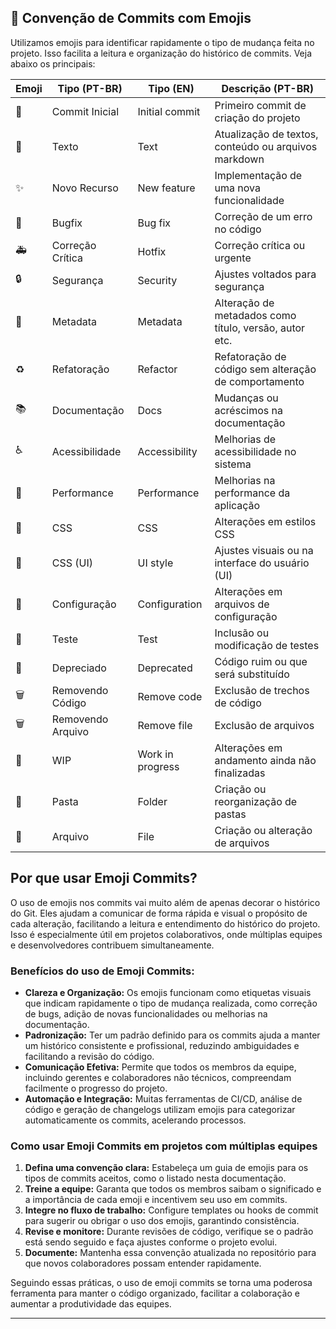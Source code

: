 ## 🚀 Convenção de Commits com Emojis

Utilizamos emojis para identificar rapidamente o tipo de mudança feita no projeto. Isso facilita a leitura e organização do histórico de commits. Veja abaixo os principais:

| Emoji | Tipo (PT-BR)         | Tipo (EN)             | Descrição (PT-BR)                                          |
|-------|----------------------|------------------------|-------------------------------------------------------------|
| 🎉    | Commit Inicial        | Initial commit         | Primeiro commit de criação do projeto                       |
| 📝    | Texto                 | Text                   | Atualização de textos, conteúdo ou arquivos markdown        |
| ✨    | Novo Recurso          | New feature            | Implementação de uma nova funcionalidade                   |
| 🐛    | Bugfix                | Bug fix                | Correção de um erro no código                              |
| 🚑    | Correção Crítica      | Hotfix                 | Correção crítica ou urgente                                |
| 🔒    | Segurança             | Security               | Ajustes voltados para segurança                            |
| 📇    | Metadata              | Metadata               | Alteração de metadados como título, versão, autor etc.     |
| ♻️    | Refatoração           | Refactor               | Refatoração de código sem alteração de comportamento       |
| 📚    | Documentação          | Docs                   | Mudanças ou acréscimos na documentação                     |
| ♿    | Acessibilidade         | Accessibility          | Melhorias de acessibilidade no sistema                     |
| 🐎    | Performance           | Performance            | Melhorias na performance da aplicação                      |
| 🎨    | CSS                   | CSS                    | Alterações em estilos CSS                                  |
| 💄    | CSS (UI)              | UI style               | Ajustes visuais ou na interface do usuário (UI)            |
| 🔧    | Configuração          | Configuration          | Alterações em arquivos de configuração                     |
| 🚨    | Teste                 | Test                   | Inclusão ou modificação de testes                          |
| 💩    | Depreciado            | Deprecated             | Código ruim ou que será substituído                        |
| 🗑️    | Removendo Código      | Remove code            | Exclusão de trechos de código                              |
| 🗑️    | Removendo Arquivo     | Remove file            | Exclusão de arquivos                                        |
| 🚧    | WIP                   | Work in progress       | Alterações em andamento ainda não finalizadas              |
| 📁    | Pasta                 | Folder                 | Criação ou reorganização de pastas                         |
| 📄    | Arquivo               | File                   | Criação ou alteração de arquivos                           |


## Por que usar Emoji Commits?

O uso de emojis nos commits vai muito além de apenas decorar o histórico do Git. Eles ajudam a comunicar de forma rápida e visual o propósito de cada alteração, facilitando a leitura e entendimento do histórico do projeto. Isso é especialmente útil em projetos colaborativos, onde múltiplas equipes e desenvolvedores contribuem simultaneamente.

### Benefícios do uso de Emoji Commits:

- **Clareza e Organização:** Os emojis funcionam como etiquetas visuais que indicam rapidamente o tipo de mudança realizada, como correção de bugs, adição de novas funcionalidades ou melhorias na documentação.
- **Padronização:** Ter um padrão definido para os commits ajuda a manter um histórico consistente e profissional, reduzindo ambiguidades e facilitando a revisão do código.
- **Comunicação Efetiva:** Permite que todos os membros da equipe, incluindo gerentes e colaboradores não técnicos, compreendam facilmente o progresso do projeto.
- **Automação e Integração:** Muitas ferramentas de CI/CD, análise de código e geração de changelogs utilizam emojis para categorizar automaticamente os commits, acelerando processos.

### Como usar Emoji Commits em projetos com múltiplas equipes

1. **Defina uma convenção clara:** Estabeleça um guia de emojis para os tipos de commits aceitos, como o listado nesta documentação.
2. **Treine a equipe:** Garanta que todos os membros saibam o significado e a importância de cada emoji e incentivem seu uso em commits.
3. **Integre no fluxo de trabalho:** Configure templates ou hooks de commit para sugerir ou obrigar o uso dos emojis, garantindo consistência.
4. **Revise e monitore:** Durante revisões de código, verifique se o padrão está sendo seguido e faça ajustes conforme o projeto evolui.
5. **Documente:** Mantenha essa convenção atualizada no repositório para que novos colaboradores possam entender rapidamente.

Seguindo essas práticas, o uso de emoji commits se torna uma poderosa ferramenta para manter o código organizado, facilitar a colaboração e aumentar a produtividade das equipes.

---